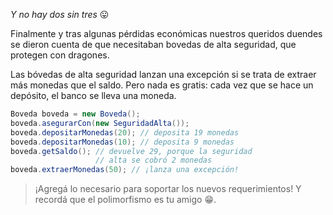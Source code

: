 _Y no hay dos sin tres_ :stuck_out_tongue:

Finalmente y tras algunas pérdidas económicas nuestros queridos duendes se dieron cuenta de que necesitaban bovedas de alta seguridad, que protegen con dragones. 

Las bóvedas de alta seguridad lanzan una excepción si se trata de extraer más monedas que el saldo. Pero nada es gratis: cada vez que se hace un depósito, el banco se lleva una moneda. 

```java
Boveda boveda = new Boveda();
boveda.asegurarCon(new SeguridadAlta());
boveda.depositarMonedas(20); // deposita 19 monedas
boveda.depositarMonedas(10); // deposita 9 monedas
boveda.getSaldo(); // devuelve 29, porque la seguridad 
                   // alta se cobró 2 monedas
boveda.extraerMonedas(50); // ¡lanza una excepción!
```

> ¡Agregá lo necesario para soportar los nuevos requerimientos! Y recordá que el polimorfismo es tu amigo :grin:.

